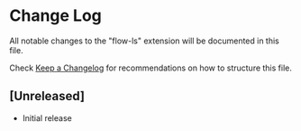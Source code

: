 # Change Log
All notable changes to the "flow-ls" extension will be documented in this file.

Check [Keep a Changelog](http://keepachangelog.com/) for recommendations on how to structure this file.

## [Unreleased]
- Initial release